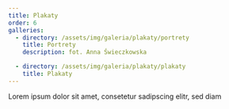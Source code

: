 ```yaml
---
title: Plakaty
order: 6
galleries:
  - directory: /assets/img/galeria/plakaty/portrety
    title: Portrety
    description: fot. Anna Świeczkowska

  - directory: /assets/img/galeria/plakaty/plakaty
    title: Plakaty
---
```


Lorem ipsum dolor sit amet, consetetur sadipscing elitr, sed diam
